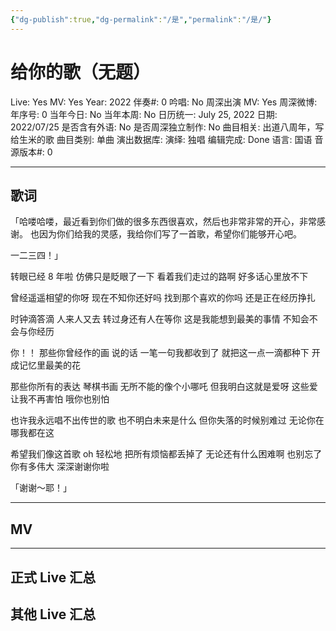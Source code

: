 ```yaml
---
{"dg-publish":true,"dg-permalink":"/是","permalink":"/是/"}
---
```



# 给你的歌（无题）

Live: Yes
MV: Yes
Year: 2022
伴奏#: 0
吟唱: No
周深出演 MV: Yes
周深微博:
年序号: 0
当年今日: No
当年本周: No
日历统一: July 25, 2022
日期: 2022/07/25
是否含有外语: No
是否周深独立制作: No
曲目相关: 出道八周年，写给生米的歌
曲目类别: 单曲
演出数据库:
演绎: 独唱
编辑完成: Done
语言: 国语
音源版本#: 0

---

## 歌词

「哈喽哈喽，最近看到你们做的很多东西很喜欢，然后也非常非常的开心，非常感谢。
也因为你们给我的灵感，我给你们写了一首歌，希望你们能够开心吧。

一二三四！」

转眼已经 8 年啦
仿佛只是眨眼了一下
看着我们走过的路啊
好多话心里放不下

曾经遥遥相望的你呀
现在不知你还好吗
找到那个喜欢的你吗
还是正在经历挣扎

时钟滴答滴
人来人又去
转过身还有人在等你
这是我能想到最美的事情
不知会不会与你经历

你！！
那些你曾经作的画 说的话
一笔一句我都收到了
就把这一点一滴都种下
开成记忆里最美的花

那些你所有的表达 琴棋书画
无所不能的像个小哪吒
但我明白这就是爱呀
这些爱让我不再害怕
哦你也别怕

也许我永远唱不出传世的歌
也不明白未来是什么
但你失落的时候别难过
无论你在哪我都在这

希望我们像这首歌 oh 轻松地
把所有烦恼都丢掉了
无论还有什么困难啊
也别忘了你有多伟大
深深谢谢你啦

「谢谢～耶！」

---

## MV

---

## 正式 Live 汇总

## 其他 Live 汇总
